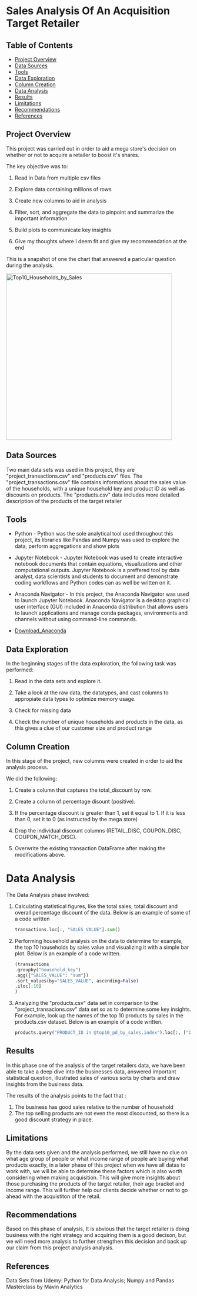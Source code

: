 # Sales Analysis Of An Acquisition Target Retailer


## Table of Contents

 - [Project Overview](#project-overview)
 - [Data Sources](#data-sources)
 - [Tools](#tools)
 - [Data Exploration](#data-exploration)
 - [Column Creation](#column-creation)
 - [Data Analysis](#data-analysis)
 - [Results](#results)
 - [Limitations](#limitations)
 - [Recommendations](#recommendations)
 - [References](#references)




## Project Overview

This project was carried out in order to aid a mega store's decision on whether or not to acquire a retailer to boost it's shares.

The key objective was to:
  1. Read in Data from multiple csv files
  
  2. Explore data containing millions of rows
  
  3. Create new columns to aid in analysis
  
  4. Filter, sort, and aggregate the data to pinpoint and summarize the important information
  
  5. Build plots to communicate key insights
  
  6. Give my thoughts where I deem fit and give my recommendation at the end

This is a snapshot of one the chart that answered a paricular question during the analysis.


<img width="451" alt="Top10_Households_by_Sales" src="https://github.com/EMMY9ICE/DATA-ANALYSIS-PROJECTS/assets/101521067/ad5bbf86-349f-4423-84d8-9c8c0695db34">


## Data Sources

Two main data sets was used in this project, they are "project_transactions.csv" and "products.csv" files. 
The "project_transactions.csv" file contains informations about the sales value of the households, with a unique household key and product ID as well as discounts on products.
The "products.csv" data includes more detailed description of the products of the target retailer


## Tools

- Python - Python was the sole analytical tool used throughout this project, its libraries like Pandas and Numpy was used to explore the data, perform aggregations and show plots

- Jupyter Notebook - Jupyter Notebook was used to create interactive notebook documents that contain equations, visualizations and other computational outputs. Jupyter Notebook is a preffered tool by data analyst, data scientists and students to document and demonstrate coding workflows and Python codes can as well be written on it.

- Anaconda Navigator - In this project, the Anaconda Navigator was used to launch Jupyter Notebook.
Anaconda Navigator is a desktop graphical user interface (GUI) included in Anaconda distribution that allows users to launch applications and manage conda packages, environments and channels without using command-line commands.
 - [Download_Anaconda](https://anaconda.com)



## Data Exploration

In the beginning stages of the data exploration, the following task was performed:

  1. Read in the data sets and explore it.

  2. Take a look at the raw data, the datatypes, and cast columns to appropiate data types to optimize memory usage.

  3. Check for missing data

  4. Check the number of unique households and products in the data, as this gives a clue of our customer size and product range




## Column Creation

In this stage of the project, new columns were created in order to aid the analysis process.

 We did the following:

  1. Create a column that captures the total_discount by row.

  2. Create a column of percentage disount (positive).

  3. If the percentage discount is greater than 1, set it equal to 1. If it is less than 0, set it to 0 (as instructed by the mega store)

  4. Drop the individual discount columns (RETAIL_DISC, COUPON_DISC, COUPON_MATCH_DISC).

  5. Overwrite the existing transaction DataFrame after making the modifications above.


# Data Analysis

The Data Analysis phase involved:
  1. Calculating statistical figures, like the total sales, total discount and overall percentage discount of the data.
     Below is an example of some of a code written
      ```Python
      transactions.loc[:, "SALES_VALUE"].sum()
      ```

  2. Performing household analysis on the data to determine for example, the top 10 households by sales value and visualizing it with a simple bar plot.
     Below is an example of a code written.
       ```Python
      (transactions
       .groupby("household_key")
       .agg({"SALES_VALUE": "sum"})
       .sort_values(by="SALES_VALUE", ascending=False)
       .iloc[:10]
      )
       ```

  3. Analyzing the "products.csv" data set in comparison to the "project_transacions.csv" data set so as to determine some key insights.
     For example, look up the names of the top 10 products by sales in the products.csv dataset.
     Below is an example of a code written.
        ```Python
        products.query("PRODUCT_ID in @top10_pd_by_sales.index").loc[:, ["COMMODITY_DESC", "SUB_COMMODITY_DESC"]]
        ```


##  Results

In this phase one of the analysis of the target retailers data, we have been able to take a deep dive into the businesses data, answered important statistical question, illustrated sales of various sorts by charts and draw insights from the business data.

The results of the analysis points to the fact that :

1. The business has good sales relative to the number of household
2. The top selling products are not even the most discounted, so there is a good discount strategy in place.


## Limitations

By the data sets given and the analysis performed, we still have no clue on what age group of people or what income range of people are buying what products exactly, in a later phase of this project when we have all datas to work with, we will be able to determine these factors which is also worth considering when making acquisition.
This will give more insights about those purchasing the products of the target retailer, their age bracket and income range. This will further help our clients decide whether or not to go ahead with the acquistiton of the retail.


## Recommendations

Based on this phase of analysis, It is abvious that the target retailer is doing business with the right strategy and acquiring them is a good decison, but we will need more analysis to further strengthen this decision and back up our claim from this project analysis analysis.


## References

Data Sets from Udemy: Python for Data Analysis; Numpy and Pandas Masterclass by Mavin Analytics

